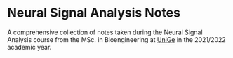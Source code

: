 # Neural Signal Analysis Notes
A comprehensive collection of notes taken during the Neural Signal Analysis course from the MSc. in Bioengineering at [UniGe](https://github.com/UniGe) in the 2021/2022 academic year.
